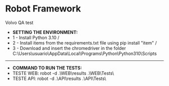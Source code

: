 # Robot Framework
Volvo QA test

* **SETTING THE ENVIRONMENT:**
* 1 - Install Python 3.10 /
* 2 - Install items from the requirements.txt file using pip install "item" /
* 3 - Download and insert the chromedriver in the folder C:\Users\usuario\AppData\Local\Programs\Python\Python310\Scripts
---
* **COMMAND TO RUN THE TESTS:**
* TESTE WEB: robot -d .\WEB\results .\WEB\Tests\
* TESTE API: robot -d .\API\results .\API\Tests\
